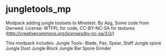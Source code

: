 jungletools_mp
================
Modpack adding jungle toolsets to Minetest.
By Asg, 
Some code from Qwrwed.
License: WTFPL for code, CC-BY-NC-SA for textures (http://creativecommons.org/licenses/by-nc-sa/3.0/)

This modpack includes:
Jungle Tools- Blade, Pax, Spear, Staff
Jungle spore
Jungle Dust
Jungle Block 
Jungle Bar
Spore Grinder
